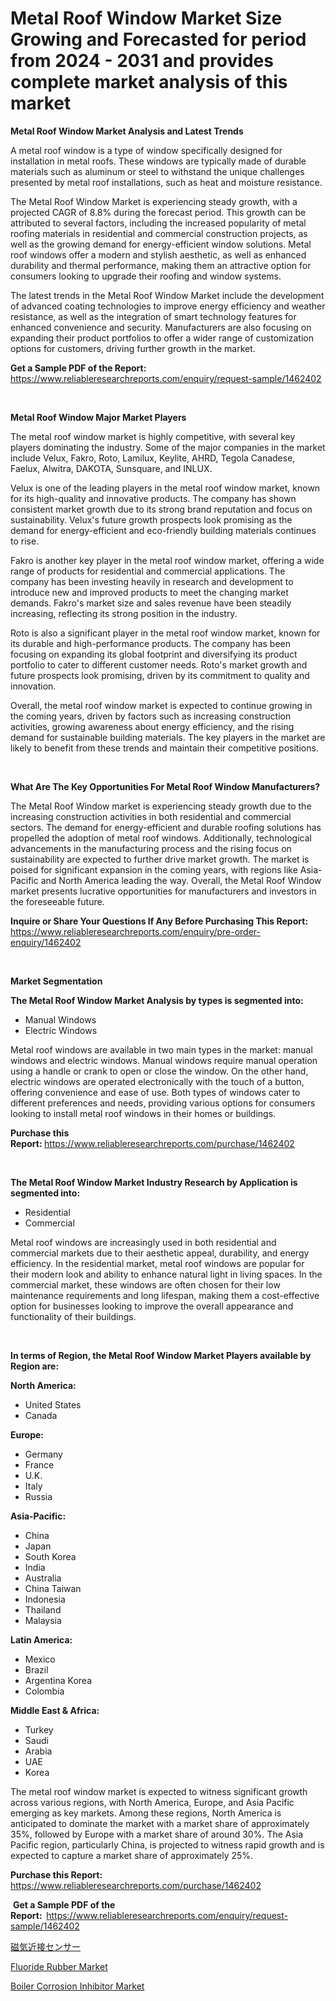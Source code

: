 <p><h1>Metal Roof Window Market Size Growing and Forecasted for period from 2024 - 2031 and provides complete market analysis of this market</h1></p><p><strong>Metal Roof Window Market Analysis and Latest Trends</strong></p>
<p><p>A metal roof window is a type of window specifically designed for installation in metal roofs. These windows are typically made of durable materials such as aluminum or steel to withstand the unique challenges presented by metal roof installations, such as heat and moisture resistance.</p><p>The Metal Roof Window Market is experiencing steady growth, with a projected CAGR of 8.8% during the forecast period. This growth can be attributed to several factors, including the increased popularity of metal roofing materials in residential and commercial construction projects, as well as the growing demand for energy-efficient window solutions. Metal roof windows offer a modern and stylish aesthetic, as well as enhanced durability and thermal performance, making them an attractive option for consumers looking to upgrade their roofing and window systems.</p><p>The latest trends in the Metal Roof Window Market include the development of advanced coating technologies to improve energy efficiency and weather resistance, as well as the integration of smart technology features for enhanced convenience and security. Manufacturers are also focusing on expanding their product portfolios to offer a wider range of customization options for customers, driving further growth in the market.</p></p>
<p><strong>Get a Sample PDF of the Report:&nbsp;</strong> <a href="https://www.reliableresearchreports.com/enquiry/request-sample/1462402">https://www.reliableresearchreports.com/enquiry/request-sample/1462402</a></p>
<p>&nbsp;</p>
<p><strong>Metal Roof Window Major Market Players</strong></p>
<p><p>The metal roof window market is highly competitive, with several key players dominating the industry. Some of the major companies in the market include Velux, Fakro, Roto, Lamilux, Keylite, AHRD, Tegola Canadese, Faelux, Alwitra, DAKOTA, Sunsquare, and INLUX.</p><p>Velux is one of the leading players in the metal roof window market, known for its high-quality and innovative products. The company has shown consistent market growth due to its strong brand reputation and focus on sustainability. Velux's future growth prospects look promising as the demand for energy-efficient and eco-friendly building materials continues to rise.</p><p>Fakro is another key player in the metal roof window market, offering a wide range of products for residential and commercial applications. The company has been investing heavily in research and development to introduce new and improved products to meet the changing market demands. Fakro's market size and sales revenue have been steadily increasing, reflecting its strong position in the industry.</p><p>Roto is also a significant player in the metal roof window market, known for its durable and high-performance products. The company has been focusing on expanding its global footprint and diversifying its product portfolio to cater to different customer needs. Roto's market growth and future prospects look promising, driven by its commitment to quality and innovation.</p><p>Overall, the metal roof window market is expected to continue growing in the coming years, driven by factors such as increasing construction activities, growing awareness about energy efficiency, and the rising demand for sustainable building materials. The key players in the market are likely to benefit from these trends and maintain their competitive positions.</p></p>
<p>&nbsp;</p>
<p><strong>What Are The Key Opportunities For Metal Roof Window Manufacturers?</strong></p>
<p><p>The Metal Roof Window market is experiencing steady growth due to the increasing construction activities in both residential and commercial sectors. The demand for energy-efficient and durable roofing solutions has propelled the adoption of metal roof windows. Additionally, technological advancements in the manufacturing process and the rising focus on sustainability are expected to further drive market growth. The market is poised for significant expansion in the coming years, with regions like Asia-Pacific and North America leading the way. Overall, the Metal Roof Window market presents lucrative opportunities for manufacturers and investors in the foreseeable future.</p></p>
<p><strong>Inquire or Share Your Questions If Any Before Purchasing This Report:</strong> <a href="https://www.reliableresearchreports.com/enquiry/pre-order-enquiry/1462402">https://www.reliableresearchreports.com/enquiry/pre-order-enquiry/1462402</a></p>
<p>&nbsp;</p>
<p><strong>Market Segmentation</strong></p>
<p><strong>The Metal Roof Window Market Analysis by types is segmented into:</strong></p>
<p><ul><li>Manual Windows</li><li>Electric Windows</li></ul></p>
<p><p>Metal roof windows are available in two main types in the market: manual windows and electric windows. Manual windows require manual operation using a handle or crank to open or close the window. On the other hand, electric windows are operated electronically with the touch of a button, offering convenience and ease of use. Both types of windows cater to different preferences and needs, providing various options for consumers looking to install metal roof windows in their homes or buildings.</p></p>
<p><strong>Purchase this Report:&nbsp;</strong><a href="https://www.reliableresearchreports.com/purchase/1462402">https://www.reliableresearchreports.com/purchase/1462402</a></p>
<p>&nbsp;</p>
<p><strong>The Metal Roof Window Market Industry Research by Application is segmented into:</strong></p>
<p><ul><li>Residential</li><li>Commercial</li></ul></p>
<p><p>Metal roof windows are increasingly used in both residential and commercial markets due to their aesthetic appeal, durability, and energy efficiency. In the residential market, metal roof windows are popular for their modern look and ability to enhance natural light in living spaces. In the commercial market, these windows are often chosen for their low maintenance requirements and long lifespan, making them a cost-effective option for businesses looking to improve the overall appearance and functionality of their buildings.</p></p>
<p>&nbsp;</p>
<p><strong>In terms of Region, the Metal Roof Window Market Players available by Region are:</strong></p>
<p>
    <p> <strong> North America: </strong>
        <ul>
            <li>United States</li>
            <li>Canada</li>
        </ul>
        </p> 
    <p> <strong> Europe: </strong>
        <ul>
            <li>Germany</li>
            <li>France</li>
            <li>U.K.</li>
            <li>Italy</li>
            <li>Russia</li>
        </ul>
        </p> 
    <p> <strong> Asia-Pacific: </strong>
        <ul>
            <li>China</li>
            <li>Japan</li>
            <li>South Korea</li>
            <li>India</li>
            <li>Australia</li>
            <li>China Taiwan</li>
            <li>Indonesia</li>
            <li>Thailand</li>
            <li>Malaysia</li>
        </ul>
        </p> 
    <p> <strong> Latin America: </strong>
        <ul>
            <li>Mexico</li>
            <li>Brazil</li>
            <li>Argentina Korea</li>
            <li>Colombia</li>
        </ul>
        </p> 
    <p> <strong> Middle East & Africa: </strong>
        <ul>
            <li>Turkey</li>
            <li>Saudi</li>
            <li>Arabia</li>
            <li>UAE</li>
            <li>Korea</li>
        </ul>
    </p>
    </p>
<p><p>The metal roof window market is expected to witness significant growth across various regions, with North America, Europe, and Asia Pacific emerging as key markets. Among these regions, North America is anticipated to dominate the market with a market share of approximately 35%, followed by Europe with a market share of around 30%. The Asia Pacific region, particularly China, is projected to witness rapid growth and is expected to capture a market share of approximately 25%.</p></p>
<p><strong>Purchase this Report: </strong><a href="https://www.reliableresearchreports.com/purchase/1462402">https://www.reliableresearchreports.com/purchase/1462402</a></p>
<p>&nbsp;<strong>Get a Sample PDF of the Report:&nbsp;&nbsp;</strong><a href="https://www.reliableresearchreports.com/enquiry/request-sample/1462402">https://www.reliableresearchreports.com/enquiry/request-sample/1462402</a></p>
<p><strong></strong></p>
<p><p><a href="https://medium.com/@laceyzemlak1/%E7%A3%81%E6%B0%97%E8%BF%91%E6%8E%A5%E3%82%BB%E3%83%B3%E3%82%B5%E3%83%BC%E5%B8%82%E5%A0%B4-%E3%82%BF%E3%82%A4%E3%83%97-%E3%82%A2%E3%83%97%E3%83%AA%E3%82%B1%E3%83%BC%E3%82%B7%E3%83%A7%E3%83%B3-%E5%9C%B0%E7%90%86%E3%81%AB%E3%82%88%E3%82%8B%E5%8C%85%E6%8B%AC%E7%9A%84%E3%81%AA%E8%A9%95%E4%BE%A1-641a53e02afb">磁気近接センサー</a></p><p><a href="https://github.com/changoleonlaverguenzanoexiste/Market-Research-Report-List-2/blob/main/fluoride-rubber-market.md">Fluoride Rubber Market</a></p><p><a href="https://github.com/dimitrishawkinswaynenp91rgz/Market-Research-Report-List-1/blob/main/boiler-corrosion-inhibitor-market.md">Boiler Corrosion Inhibitor Market</a></p></p>